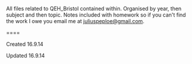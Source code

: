 All files related to QEH_Bristol contained within. Organised by year, then subject and then topic. Notes included with homework so if you can't find the work I owe you email me at juliuspeploe@gmail.com.

====

Created 16.9.14

Updated 16.9.14

